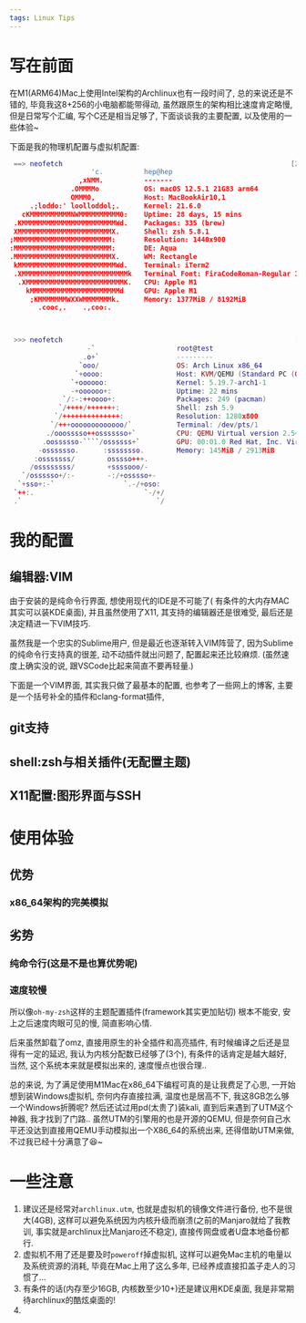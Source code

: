 ```yaml
---
tags: Linux Tips
---
```


# 写在前面

在M1(ARM64)Mac上使用Intel架构的Archlinux也有一段时间了,  总的来说还是不错的, 毕竟我这8+256的小电脑都能带得动, 虽然跟原生的架构相比速度肯定略慢, 但是日常写个汇编, 写个C还是相当足够了, 下面谈谈我的主要配置, 以及使用的一些体验~
<!--more-->
下面是我的物理机配置与虚拟机配置:

```lua
 ==> neofetch                                                        [21:13:29]
                    'c.          hep@hep
                 ,xNMM.          -------
               .OMMMMo           OS: macOS 12.5.1 21G83 arm64
               OMMM0,            Host: MacBookAir10,1
     .;loddo:' loolloddol;.      Kernel: 21.6.0
   cKMMMMMMMMMMNWMMMMMMMMMM0:    Uptime: 28 days, 15 mins
 .KMMMMMMMMMMMMMMMMMMMMMMMWd.    Packages: 335 (brew)
 XMMMMMMMMMMMMMMMMMMMMMMMX.      Shell: zsh 5.8.1
;MMMMMMMMMMMMMMMMMMMMMMMM:       Resolution: 1440x900
:MMMMMMMMMMMMMMMMMMMMMMMM:       DE: Aqua
.MMMMMMMMMMMMMMMMMMMMMMMMX.      WM: Rectangle
 kMMMMMMMMMMMMMMMMMMMMMMMMWd.    Terminal: iTerm2
 .XMMMMMMMMMMMMMMMMMMMMMMMMMMk   Terminal Font: FiraCodeRoman-Regular 16
  .XMMMMMMMMMMMMMMMMMMMMMMMMK.   CPU: Apple M1
    kMMMMMMMMMMMMMMMMMMMMMMd     GPU: Apple M1
     ;KMMMMMMMWXXWMMMMMMMk.      Memory: 1377MiB / 8192MiB
       .cooc,.    .,coo:.




```



```lua
 >>> neofetch                                                         [5:11:48]
                   -`                    root@test
                  .o+`                   ---------
                 `ooo/                   OS: Arch Linux x86_64
                `+oooo:                  Host: KVM/QEMU (Standard PC (Q35 + ICH
               `+oooooo:                 Kernel: 5.19.7-arch1-1
               -+oooooo+:                Uptime: 22 mins
             `/:-:++oooo+:               Packages: 249 (pacman)
            `/++++/+++++++:              Shell: zsh 5.9
           `/++++++++++++++:             Resolution: 1280x800
          `/+++ooooooooooooo/`           Terminal: /dev/pts/1
         ./ooosssso++osssssso+`          CPU: QEMU Virtual version 2.5+ (3) @ 9
        .oossssso-````/ossssss+`         GPU: 00:01.0 Red Hat, Inc. Virtio GPU
       -osssssso.      :ssssssso.        Memory: 145MiB / 2913MiB
      :osssssss/        osssso+++.
     /ossssssss/        +ssssooo/-
   `/ossssso+/:-        -:/+osssso+-
  `+sso+:-`                 `.-/+oso:
 `++:.                           `-/+/
 .`                                 `/

```



# 我的配置

## 编辑器:VIM

由于安装的是纯命令行界面, 想使用现代的IDE是不可能了( 有条件的大内存MAC其实可以装KDE桌面), 并且虽然使用了X11, 其支持的编辑器还是很难受, 最后还是决定精进一下VIM技巧. 

虽然我是一个忠实的Sublime用户, 但是最近也逐渐转入VIM阵营了, 因为Sublime的纯命令行支持真的很差, 动不动插件就出问题了, 配置起来还比较麻烦. (虽然速度上确实没的说, 跟VSCode比起来简直不要再轻量.)

下面是一个VIM界面, 其实我只做了最基本的配置, 也参考了一些网上的博客, 主要是一个括号补全的插件和clang-format插件, 

## git支持





## shell:zsh与相关插件(无配置主题)





## X11配置:图形界面与SSH









# 使用体验



## 优势

### x86_64架构的完美模拟







## 劣势

### 纯命令行(这是不是也算优势呢)





### 速度较慢

所以像`oh-my-zsh`这样的主题配置插件(framework其实更加贴切) 根本不能安, 安上之后速度肉眼可见的慢, 简直影响心情.

后来虽然卸载了omz, 直接用原生的补全插件和高亮插件, 有时候编译之后还是显得有一定的延迟, 我认为内核分配数已经够了(3个), 有条件的话肯定是越大越好, 当然, 这个系统本来就是模拟出来的, 速度慢点也很合理..

总的来说, 为了满足使用M1Mac在x86_64下编程可真的是让我费足了心思, 一开始想到装Windows虚拟机, 奈何内存直接拉满, 温度也是居高不下, 我这8GB怎么够一个Windows折腾呢? 然后还试过用pd(太贵了)装kali, 直到后来遇到了UTM这个神器, 我才找到了门路.. 虽然UTM的引擎用的也是开源的QEMU, 但是奈何自己水平还没达到直接用QEMU手动模拟出一个X86_64的系统出来, 还得借助UTM来做, 不过我已经十分满意了:laughing:~



# 一些注意

1.   建议还是经常对`archlinux.utm`, 也就是虚拟机的镜像文件进行备份, 也不是很大(4GB), 这样可以避免系统因为内核升级而崩溃(之前的Manjaro就给了我教训, 事实就是archlinux比Manjaro还不稳定), 直接传网盘或者U盘本地备份都行.
2.   虚拟机不用了还是要及时`poweroff`掉虚拟机, 这样可以避免Mac主机的电量以及系统资源的消耗, 毕竟在Mac上用了这么多年, 已经养成直接扣盖子走人的习惯了...
3.   有条件的话(内存至少16GB, 内核数至少10+)还是建议用KDE桌面, 我是非常期待archlinux的酷炫桌面的!
4.   